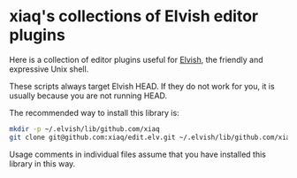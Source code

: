# xiaq's collections of Elvish editor plugins

Here is a collection of editor plugins useful for
[Elvish](https://github.com/elves/elvish), the friendly and expressive Unix
shell.

These scripts always target Elvish HEAD. If they do not work for you, it is
usually because you are not running HEAD.

The recommended way to install this library is:

```sh
mkdir -p ~/.elvish/lib/github.com/xiaq
git clone git@github.com:xiaq/edit.elv.git ~/.elvish/lib/github.com/xiaq/edit.elv
```

Usage comments in individual files assume that you have installed this library
in this way.
